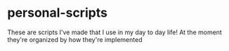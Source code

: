# personal-scripts

These are scripts I've made that I use in my day to day life! At the moment they're organized by how they're implemented
